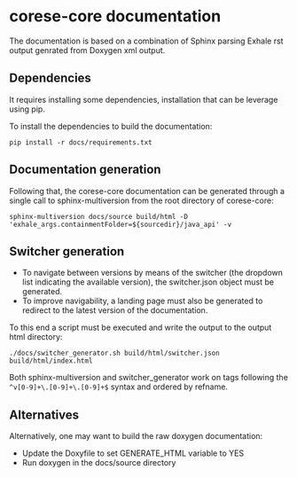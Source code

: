 # corese-core documentation

The documentation is based on a combination of Sphinx parsing Exhale rst output genrated from Doxygen xml output.

## Dependencies

It requires installing some dependencies, installation that can be leverage using pip.

To install the dependencies to build the documentation:

``` shell
pip install -r docs/requirements.txt
```
## Documentation generation

Following that, the corese-core documentation can be generated through a single call to sphinx-multiversion from the root directory of corese-core:

``` shell
sphinx-multiversion docs/source build/html -D 'exhale_args.containmentFolder=${sourcedir}/java_api' -v
```
## Switcher generation

- To navigate between versions by means of the switcher (the dropdown list indicating the available version), the switcher.json object must be generated. 
- To improve navigability, a landing page must also be generated to redirect to the latest version of the documentation. 

To this end a script must be executed and write the output to the output html directory:

```shell
./docs/switcher_generator.sh build/html/switcher.json build/html/index.html
```

Both sphinx-multiversion and switcher_generator work on tags following the ```^v[0-9]+\.[0-9]+\.[0-9]+$``` syntax and ordered by refname.

## Alternatives

Alternatively, one may want to build the raw doxygen documentation:

- Update the Doxyfile to set GENERATE_HTML variable to YES
- Run doxygen in the docs/source directory
